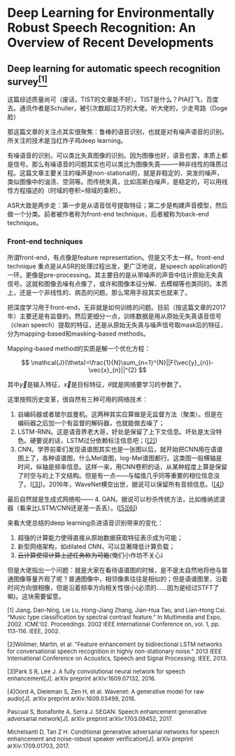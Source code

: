 # Deep Learning for Environmentally Robust Speech Recognition: An Overview of Recent Developments

## Deep learning for automatic speech recognition survey[<sup>[1]</sup>](#ref_1)

这篇综述质量尚可（废话，TIST的文章能不好）。TIST是什么？PIA打飞，百度去。通讯作者是Schuller，被引次数超过3万的大佬。听大佬的，少走弯路（Doge脸）

那这篇文章的关注点其实很聚焦：鲁棒的语音识别，也就是对有噪声语音的识别。所关注的技术是当红炸子鸡deep learning。

有噪语音的识别，可以类比失真图像的识别。因为图像也好，语音也罢，本质上都是信号。那么有噪语音的问题其实也可以类比为图像失真——一种非线性的降质过程。这篇文章主要关注的噪声是non-stational的，就是非稳定的、突发的噪声，类似图像中的油渍、空洞等。而传统失真，比如高斯白噪声，是稳定的，可以用线性方程描述的（时域的卷积=频域的乘积）。

ASR大致是两步走：第一步是从语音信号提取特征；第二步是构建声音模型，然后做一个分类。前者被作者称为front-end technique，后者被称为back-end technique。

### Front-end techniques

所谓front-end，有点像是feature representation。但是又不太一样。front-end technique 重点是从ASR的处理过程出发，更广泛地说，是speech application的一环。更像是pre-processing。其主要目的是从带噪声的声音中估计原始无失真信号。这就和图像去噪有点像了，或许和图像本征分解、去模糊等也类同的。本质上，还是一个非线性的、病态的问题。那么常用手段其实也就来了。

把深度学习用于front-end，无非就是如何训练的问题。目前（按这篇文章的2017年）主要还是有监督的。然后更细分一点，训练数据是用从原始无失真语音信号（clean speech）提取的特征，还是从原始无失真与噪声信号取mask后的特征，分为mapping-based和masking-based methods。

Mapping-based method的实质是解一个优化方程：

$$
\mathcal{J}(\theta)=\frac{1}{N}\sum_{n=1}^{N}||F(\vec{y}_{n})-\vec{x}_{n}||^{2}
$$

其中$\vec{y}$是输入特征，$\vec{x}$是目标特征，$\theta$就是网络要学习的参数了。

这里按照历史变革，很自然有三种可用的网络技术：

1. 自编码器或者玻尔兹曼机。这两种其实应算做是无监督方法（聚类）。但是在编码器之后加一个有监督的解码器，也就能做去噪了；
2. LSTM-RNN。这是语音界老大哥，好处是保留了上下文信息。坏处是太没特色。硬要说的话，LSTM过分依赖标注信息吧；([[2]](#ref_2))
3. CNN。学界前辈们发现语谱图其实也是一张图以后，就开始把CNN用在语谱图上了，各种语谱图，什么Mel谱图，log-Mel谱图都行。这类图一般横轴是时间，纵轴是频率信息。这样一来，用CNN卷积的话，从某种程度上算是保留了时空与的上下文结构。但是有一点——与幅值几乎同等重要的相位信息没了。([[3]](#ref_3))。2016年，WaveNet横空出世，据说可以保留所有音频信息。([[4]](#ref_4))

最后自然就是生成式网络啦——
4. GAN。据说可以秒杀传统方法，比如维纳滤波器（看来比LSTM/CNN还是差一丢丢）。([[5]](#ref_5)[[6]](#ref_6))

来看大佬总结的deep learning杀进语音识别带来的变化：

1. 超强的计算能力使得直接从原始数据获取特征表示成为可能；
2. 新型网络架构，如dilated CNN，可以显著降低计算负载；
3. ~~云计算使得计算上述任务称为可能~~(俺们小作坊不关心)

但是大佬指出一个问题：就是大家在看待语谱图的时候，是不是太自然地将他与普通图像等量齐观了呢？普通图像中，相邻像素往往是相似的；但是语谱图里，沿着时间方向很相像，但是沿着频率方向相关性很小(必须的……因为是经过STFT了嘛)。这块需要留意。


<font size=2><div id="ref_1"></div>
[1] Jiang, Dan-Ning, Lie Lu, Hong-Jiang Zhang, Jian-Hua Tao, and Lian-Hong Cai. “Music type classification by spectral contrast feature.” In Multimedia and Expo, 2002. ICME‘02. Proceedings. 2002 IEEE International Conference on, vol. 1, pp. 113-116. IEEE, 2002.</font>

<font size=2><div id="ref_2"></div>
[2]Wollmer, Martin, et al. "Feature enhancement by bidirectional LSTM networks for conversational speech recognition in highly non-stationary noise." 2013 IEEE International Conference on Acoustics, Speech and Signal Processing. IEEE, 2013.</font>

<font size=2><div id="ref_3"></div>
[3]Park S R, Lee J. A fully convolutional neural network for speech enhancement[J]. arXiv preprint arXiv:1609.07132, 2016.
</font>

<font size=2><div id="ref_4"></div>
[4]Oord A, Dieleman S, Zen H, et al. Wavenet: A generative model for raw audio[J]. arXiv preprint arXiv:1609.03499, 2016.
</font>

<font size=2><div id="ref_5"></div>
Pascual S, Bonafonte A, Serra J. SEGAN: Speech enhancement generative adversarial network[J]. arXiv preprint arXiv:1703.09452, 2017.
</font>

<font size=2><div id="ref_6"></div>
Michelsanti D, Tan Z H. Conditional generative adversarial networks for speech enhancement and noise-robust speaker verification[J]. arXiv preprint arXiv:1709.01703, 2017.
</font>
